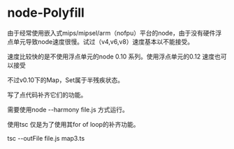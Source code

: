 # node-Polyfill

由于经常使用嵌入式mips/mipsel/arm（nofpu）平台的node，由于没有硬件浮点单元导致node速度很慢。试过（v4,v6,v8）速度基本以不能接受。

速度比较快的是不使用浮点单元的node 0.10 系列。使用浮点单元的0.12 速度也可以接受

不过v0.10下的Map，Set属于半残疾状态。

写了点代码补齐它们的功能。

需要使用node --harmony file.js 方式运行。

使用tsc 仅是为了使用其for of loop的补齐功能。

tsc --outFile file.js map3.ts
